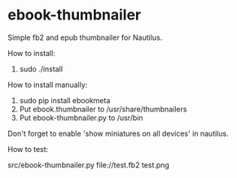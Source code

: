 ebook-thumbnailer
=================

Simple fb2 and epub thumbnailer for Nautilus.

How to install:

1) sudo ./install

How to install manually:

1) sudo pip install ebookmeta
2) Put ebook.thumbnailer to /usr/share/thumbnailers
3) Put ebook-thumbnailer.py to /usr/bin

Don't forget to enable 'show miniatures on all devices' in nautilus.

How to test:

src/ebook-thumbnailer.py file://test.fb2 test.png
